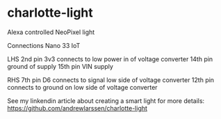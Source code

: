 # charlotte-light
Alexa controlled NeoPixel light

Connections Nano 33 IoT

LHS
2nd pin 3v3 connects to low power in of voltage converter
14th pin ground of supply
15th pin VIN supply

RHS
7th pin D6 connects to signal low side of voltage converter
12th pin connects to ground on low side of voltage converter

See my linkendin article about creating a smart light for more details: https://github.com/andrewlarssen/charlotte-light

